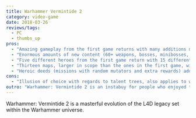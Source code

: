 ```yaml
---
title: Warhammer Vermintide 2
category: video-game
date: 2018-03-26
reviews/tags:
  - PC
  - thumbs_up
pros:
  - "Amazing gameplay from the first game returns with many additions making this a must have coop experience."
  - "Enormous amounts of new content (60+ weapons, bosses, minibosses, specials and an entire new faction to fight against)."
  - "Five different heroes from the first game return with 15 different backstories/subclasses that make them unique to play."
  - "Thirteen maps, larger in scope than the ones in the first game, with many more to come (no small maps!)."
  - "Heroic deeds (missions with random mutators and extra rewards) add a lot of potential for fun."
cons:
  - "Illusion of choice with regards to talent trees, also applies to weapons and stats (choose between two horrible literally the worst thing possible and a good choice)."
outro: "Warhammer: Vermintide 2 is an instabuy for people who enjoyed the first game, for anyone who enjoyed playing L4D with friends or anyone who's interested in the Warhammer universe."
---
```


Warhammer: Vermintide 2 is a masterful evolution of the L4D legacy set within the Warhammer universe.
